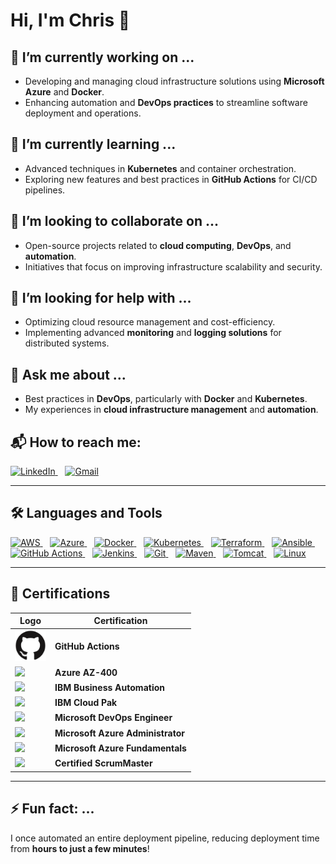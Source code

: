 # Hi, I'm Chris 👋

## 🔭 I’m currently working on ...
- Developing and managing cloud infrastructure solutions using **Microsoft Azure** and **Docker**.
- Enhancing automation and **DevOps practices** to streamline software deployment and operations.

## 🌱 I’m currently learning ...
- Advanced techniques in **Kubernetes** and container orchestration.
- Exploring new features and best practices in **GitHub Actions** for CI/CD pipelines.

## 👯 I’m looking to collaborate on ...
- Open-source projects related to **cloud computing**, **DevOps**, and **automation**.
- Initiatives that focus on improving infrastructure scalability and security.

## 🤔 I’m looking for help with ...
- Optimizing cloud resource management and cost-efficiency.
- Implementing advanced **monitoring** and **logging solutions** for distributed systems.

## 💬 Ask me about ...
- Best practices in **DevOps**, particularly with **Docker** and **Kubernetes**.
- My experiences in **cloud infrastructure management** and **automation**.

## 📬 How to reach me:

<p align="left">
  <a href="https://www.linkedin.com/in/chris-regy/" target="_blank">
    <img src="https://upload.wikimedia.org/wikipedia/commons/c/ca/LinkedIn_logo_initials.png" alt="LinkedIn" width="40" height="40"/>
  </a>
  &nbsp;&nbsp;
  <a href="mailto:chrisregy97@gmail.com">
    <img src="https://upload.wikimedia.org/wikipedia/commons/4/4e/Gmail_Icon.png" alt="Gmail" width="40" height="40"/>
  </a>
</p>


---

  ## 🛠️ Languages and Tools

<p align="left">
  <a href="https://aws.amazon.com/" target="_blank">
    <img src="https://upload.wikimedia.org/wikipedia/commons/9/93/Amazon_Web_Services_Logo.svg" alt="AWS" width="50" height="50"/>
  </a>
  &nbsp;&nbsp;
  <a href="https://azure.microsoft.com/" target="_blank">
    <img src="https://upload.wikimedia.org/wikipedia/commons/a/a8/Microsoft_Azure_Logo.svg" alt="Azure" width="50" height="50"/>
  </a>
  &nbsp;&nbsp;
  <a href="https://www.docker.com/" target="_blank">
    <img src="https://www.docker.com/wp-content/uploads/2022/03/Moby-logo.png" alt="Docker" width="50" height="50"/>
  </a>
  &nbsp;&nbsp;
  <a href="https://kubernetes.io/" target="_blank">
    <img src="https://upload.wikimedia.org/wikipedia/commons/3/39/Kubernetes_logo_without_workmark.svg" alt="Kubernetes" width="50" height="50"/>
  </a>
  &nbsp;&nbsp;
  <a href="https://www.terraform.io/" target="_blank">
    <img src="https://upload.wikimedia.org/wikipedia/commons/0/04/Terraform_Logo.svg" alt="Terraform" width="50" height="50"/>
  </a>
  &nbsp;&nbsp;
  <a href="https://www.ansible.com/" target="_blank">
    <img src="https://upload.wikimedia.org/wikipedia/commons/2/24/Ansible_logo.svg" alt="Ansible" width="50" height="50"/>
  </a>
  &nbsp;&nbsp;
  <a href="https://github.com/features/actions" target="_blank">
    <img src="https://avatars.githubusercontent.com/u/44036562?s=200&v=4" alt="GitHub Actions" width="50" height="50"/>
  </a>
  &nbsp;&nbsp;
  <a href="https://www.jenkins.io/" target="_blank">
    <img src="https://upload.wikimedia.org/wikipedia/commons/e/e9/Jenkins_logo.svg" alt="Jenkins" width="50" height="50"/>
  </a>
  &nbsp;&nbsp;
  <a href="https://git-scm.com/" target="_blank">
    <img src="https://upload.wikimedia.org/wikipedia/commons/e/e0/Git-logo.svg" alt="Git" width="50" height="50"/>
  </a>
  &nbsp;&nbsp;
  <a href="https://maven.apache.org/" target="_blank">
    <img src="https://upload.wikimedia.org/wikipedia/commons/5/52/Apache_Maven_logo.svg" alt="Maven" width="50" height="50"/>
  </a>
  &nbsp;&nbsp;
  <a href="https://tomcat.apache.org/" target="_blank">
    <img src="https://upload.wikimedia.org/wikipedia/commons/f/fe/Apache_Tomcat_logo.svg" alt="Tomcat" width="50" height="50"/>
  </a>
  &nbsp;&nbsp;
  <a href="https://www.linux.org/" target="_blank">
    <img src="https://upload.wikimedia.org/wikipedia/commons/a/af/Tux.png" alt="Linux" width="50" height="50"/>
  </a>
</p>



---

## 📜 Certifications

| Logo | Certification |
|------|--------------|
| <img src="https://github.com/devicons/devicon/blob/master/icons/github/github-original.svg" width="50"> | **GitHub Actions** |
| <img src="https://upload.wikimedia.org/wikipedia/commons/4/44/Microsoft_logo.svg" width="50"> | **Azure AZ-400** |
| <img src="https://upload.wikimedia.org/wikipedia/commons/5/51/IBM_logo.svg" width="50"> | **IBM Business Automation** |
| <img src="https://upload.wikimedia.org/wikipedia/commons/5/51/IBM_logo.svg" width="50"> | **IBM Cloud Pak** |
| <img src="https://upload.wikimedia.org/wikipedia/commons/4/44/Microsoft_logo.svg" width="50"> | **Microsoft DevOps Engineer** |
| <img src="https://upload.wikimedia.org/wikipedia/commons/4/44/Microsoft_logo.svg" width="50"> | **Microsoft Azure Administrator** |
| <img src="https://upload.wikimedia.org/wikipedia/commons/4/44/Microsoft_logo.svg" width="50"> | **Microsoft Azure Fundamentals** |
| <img src="https://upload.wikimedia.org/wikipedia/commons/5/5d/ScrumAlliance.svg" width="50"> | **Certified ScrumMaster** |





---

## ⚡ Fun fact: ...
I once automated an entire deployment pipeline, reducing deployment time from **hours to just a few minutes**!
